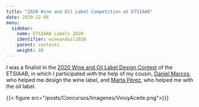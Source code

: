 ```yaml
---
title: "2020 Wine and Oil Label Competition at ETSIAAB"
date: 2020-12-08 
menu:
  sidebar:
    name: ETSIAAB Labels 2020
    identifier: wineandoil2020
    parent: contests
    weight: 40
---
```


I was a finalist in the [2020 Wine and Oil Label Design Contest](http://www.etsiaab.upm.es/?id=7ad21db0c0826710VgnVCM10000009c7648a____&prefmt=articulo&fmt=detail) of the ETSIAAB, in which I participated with the help of my cousin, [Daniel Marcos](https://www.instagram.com/danimarc_06/), who helped me design the wine label, and [Marta Pérez](https://www.instagram.com/chir_ii/), who helped me with the oil label. 

{{< figure src="/posts/Concursos/Imagenes/VinoyAceite.png">}}}
